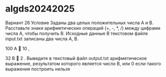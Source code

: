 # algds20242025
Вариант 26
Условие
Заданы два целых положительных числа A и B. Расставьте знаки арифметических
операций (+, -, *, /) между цифрами числа A, чтобы получить B.
Исходные данные
В текстовом файле input.txt записаны два числа A, B.

100 A  10 ,

32 B  2 . Выведите в
текстовый файл output.txt арифметическое выражение, результатом которого является
число B, или 0 если такого выражения построить нельзя
